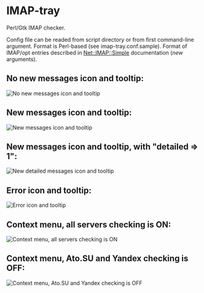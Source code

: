 # IMAP-tray
Perl/Gtk IMAP checker.

Config file can be readed from script directory or from first command-line argument. Format is Perl-based (see imap-tray.conf.sample). Format of IMAP/opt entries described in [Net::IMAP::Simple](https://metacpan.org/pod/Net::IMAP::Simple#new) documentation (*new* arguments).

## No new messages icon and tooltip:

![No new messages icon and tooltip](http://ato.su/resizer/i/0/2/a232d35e.png)

## New messages icon and tooltip:

![New messages icon and tooltip](http://ato.su/resizer/i/2/0/4963746d.png)

## New messages icon and tooltip, with "detailed => 1":

![New detailed messages icon and tooltip](http://ato.su/resizer/i/f/b/6bd2dea3.png)

## Error icon and tooltip:

![Error icon and tooltip](http://ato.su/resizer/i/d/2/10180bd6.png)

## Context menu, all servers checking is ON:

![Context menu, all servers checking is ON](http://ato.su/resizer/i/e/2/74fc7eee.png)

## Context menu, Ato.SU and Yandex checking is OFF:

![Context menu, Ato.SU and Yandex checking is OFF](http://ato.su/resizer/i/1/3/3152c1a5.png)